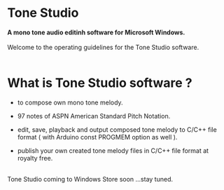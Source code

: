 # Tone Studio
**A mono tone audio editinh software for Microsoft Windows.**
<br><br/>
Welcome to the operating guidelines for the Tone Studio software.
<br><br/>

# What is Tone Studio software ?
- to compose own mono tone melody.

- 97 notes of ASPN American Standard Pitch Notation.

- edit, save, playback and output composed tone melody to C/C++ file format ( with Arduino const PROGMEM option as well ).

- publish your own created tone melody files in C/C++ file format at royalty free.
<br><br/>

Tone Studio coming to Windows Store soon ...stay tuned.
<br><br/>
